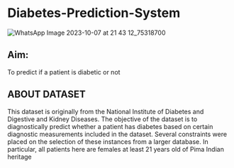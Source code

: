 # Diabetes-Prediction-System

![WhatsApp Image 2023-10-07 at 21 43 12_75318700](https://github.com/jaxtee/Diabetes-Prediction-System/assets/70596355/28741cf4-268e-4657-8db8-bb5ca1fc90ba)


## Aim:
To predict if a patient is diabetic or not

## ABOUT DATASET
This dataset is originally from the National Institute of Diabetes and Digestive and Kidney Diseases. The objective of the dataset is to diagnostically predict whether a patient has diabetes based on certain diagnostic measurements included in the dataset. Several constraints were placed on the selection of these instances from a larger database. In particular, all patients here are females at least 21 years old of Pima Indian heritage
